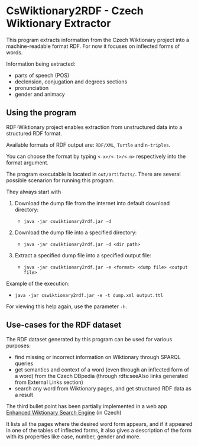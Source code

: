 # CsWiktionary2RDF - Czech Wiktionary Extractor

This program extracts information from the Czech Wiktionary project into 
a machine-readable format RDF. For now it focuses on inflected forms of words.

Information being extracted:

* parts of speech (POS)
* declension, conjugation and degrees sections
* pronunciation
* gender and animacy

## Using the program
RDF-Wiktionary project enables extraction from unstructured data into a structured RDF format.

Available formats of RDF output are: ```RDF/XML```, ```Turtle``` and ```n-triples```.

You can choose the format by typing 
```<-x>/<-t>/<-n>``` 
respectively into the format argument.

The program executable is located in ```out/artifacts/```. 
There are several possible scenarion for running this program. 

They always start with 
1. Download the dump file from the internet into default download directory:
   - ```java -jar cswiktionary2rdf.jar -d```

2. Download the dump file into a specified directory:
   - ```java -jar cswiktionary2rdf.jar -d <dir path>```

3. Extract a specified dump file into a specified output file:
   - ```java -jar cswiktionary2rdf.jar -e <format> <dump file> <output file>```

Example of the execution:

* ```java -jar cswiktionary2rdf.jar -e -t dump.xml output.ttl```

For viewing this help again, use the parameter ```-h```.

## Use-cases for the RDF dataset

The RDF dataset generated by this program can be used for various purposes:

- find missing or incorrect information on Wiktionary through SPARQL queries
- get semantics and context of a word (even through an inflected form of a word)
from the Czech DBpedia (through rdfs:seeAlso links generated from External Links section)
- search any word from Wiktionary pages, and get structured RDF data as a result

The third bullet point has been partially implemented in a web app
[Enhanced Wiktionary Search Engine](https://martin-lukas.github.io/cswiktionary2rdf-search) (in Czech)

It lists all the pages where the desired word form appears, and if it 
appeared in one of the tables of inflected forms, it also gives a 
description of the form with its properties like case, number, gender and more.

